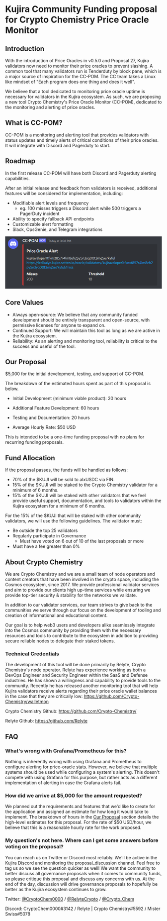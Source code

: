 # Kujira Community Funding proposal for Crypto Chemistry Price Oracle Monitor

## Introduction
With the introduction of Price Oracles in v0.5.0 and Proposal 27, Kujira validators now need to monitor their price oracles to prevent slashing. A common tool that many validators run is Tenderduty by block pane, which is a major source of inspiration for the CC-POM. The CC team takes a Linux like mindset of "Each program does one thing and does it well".

We believe that a tool dedicated to monitoring price oracle uptime is necessary for validators in the Kujira ecosystem. As such, we are proposing a new tool Crypto Chemistry's Price Oracle Monitor (CC-POM), dedicated to the monitoring and alerting of price oracles.

## What is CC-POM?
CC-POM is a monitoring and alerting tool that provides validators with status updates and timely alerts of critical conditions of their price oracles. It will integrate with Discord and Pagerduty to start. 

## Roadmap
In the first release CC-POM will have both Discord and Pagerduty alerting capabilities. 

After an initial release and feedback from validators is received, additional features will be considered for implementation, including:
- Modifiable alert levels and frequency
    - eg. 100 misses triggers a Discord alert while 500 triggers a PagerDuty incident
- Ability to specify fallback API endpoints
- Customizable alert formatting
- Slack, OpsGenie, and Telegram integrations

![CC-POM Discord Alert](img/discord_alert.png)

## Core Values
- Always open-source: We believe that any community funded development should be entirely transparent and open-source, with permissive licenses for anyone to expand on.
- Continued Support: We will maintain this tool as long as we are active in the Kujira ecosystem.
- Reliability: As an alerting and monitoring tool, reliability is critical to the success and useful of the tool.

## Our Proposal
$5,000 for the initial development, testing, and support of CC-POM.

The breakdown of the estimated hours spent as part of this proposal is below.
- Initial Development (minimum viable product): 20 hours
- Additional Feature Development: 60 hours
- Testing and Documentation: 20 hours

- Average Hourly Rate: $50 USD

This is intended to be a one-time funding proposal with no plans for recurring funding proposals.

## Fund Allocation
If the proposal passes, the funds will be handled as follows:

- 70% of the $KUJI will be sold to alxUSDC via FIN.
- 15% of the $KUJI will be staked to the Crypto Chemistry validator for a minimum of 6 months.
- 15% of the $KUJI will be staked with other validators that we feel provide useful support, documentation, and tools to validators within the Kujira ecosystem for a minimum of 6 months.

For the 15% of the $KUJI that will be staked with other community validators, we will use the following guidelines. The validator must:
- Be outside the top 25 validators
- Regularly participate in Governance
    - Must have voted on 6 out of 10 of the last proposals or more
- Must have a fee greater than 0%


## About Crypto Chemistry
We are Crypto Chemistry and we are a small team of node operators and content creators that have been involved in the crypto space, including the Cosmos ecosystem, since 2017. We provide professional validator services and aim to provide our clients high up-time services while ensuring we provide top-tier security & stability for the networks we validate.

In addition to our validator services, our team strives to give back to the communities we serve through our focus on the development of tooling and creation of informational and educational content. 

Our goal is to help web3 users and developers alike seamlessly integrate into the Cosmos community by providing them with the necessary resources and tools to contribute to the ecosystem in addition to providing secure reliable nodes to delegate their staked tokens.

### Technical Credentials
The development of this tool will be done primarily by Relyte, Crypto Chemistry's node operator. Relyte has experience working as both a DevOps Engineer and Security Engineer within the SaaS and Defense industries. He has shown a willingness and capability to provide tools to the community. Recently he has released another monitoring tool that will help Kujira validators receive alerts regarding their price oracle wallet balances in the case that they are critically low: https://github.com/Crypto-Chemistry/walletmon


Crypto Chemistry Github: https://github.com/Crypto-Chemistry/

Relyte Github: https://github.com/Relyte

## FAQ
### What's wrong with Grafana/Prometheus for this?

Nothing is inherently wrong with using Grafana and Prometheus to configure alerting for price-oracle stats. However, we believe that multiple systems should be used while configuring a system's alerting. This doesn't compete with using Grafana for this purpose, but rather acts as a different implementation of alerting in case the Grafana alerts fail. 

### How did we arrive at $5,000 for the amount requested?

We planned out the requirements and features that we'd like to create for the application and assigned an estimate for how long it would take to implement. The breakdown of hours in the [Our Proposal](#our-proposal) section details the high-level estimates for this proposal. For the rate of $50 USD/hour, we believe that this is a reasonable hourly rate for the work proposed.

### My question's not here. Where can I get some answers before voting on the proposal?

You can reach us on Twitter or Discord most reliably. We'll be active in the Kujira Discord and monitoring the proposal_discussion channel. Feel free to tag us so we see the question quicker as well! We want the community to better discuss all governance proposals when it comes to community funds, so please critique this proposal and discuss any concerns with us. At the end of the day, discussion will drive governance proposals to hopefully be better as the Kujira ecosystem continues to grow.

Twitter: [@CryptoChem0000](https://twitter.com/CryptoChem0000) / [@RelyteCrypto](https://twitter.com/RelyteCrypto) / [@Crypto_Chem](https://twitter.com/Crypto_Chem)

Discord: CryptoChem0000#3142 / Relyte | Crypto Chemistry#5592 / Mister Swiss#5078